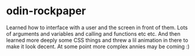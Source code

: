 # odin-rockpaper

Learned how to interface with a user and the screen in front of them. Lots of arguments and variables and calling and functions etc etc. And then learned more deeply some CSS things and threw a lil animation in there to make it look decent. At some point more complex annies may be coming :)
